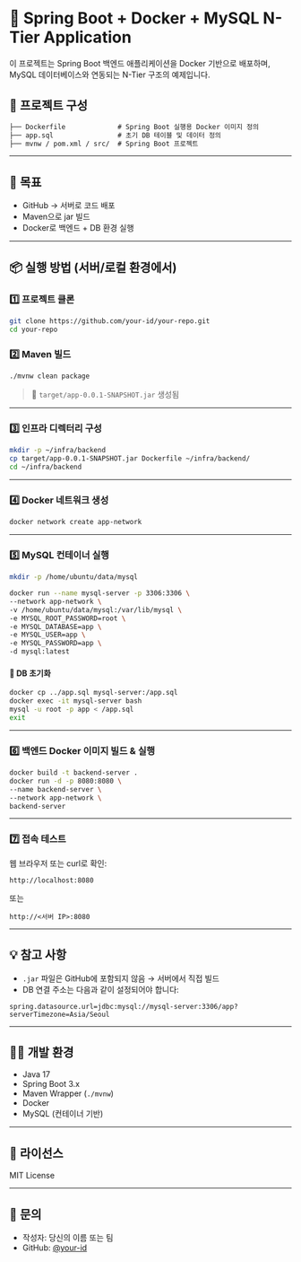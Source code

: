 
# 🚀 Spring Boot + Docker + MySQL N-Tier Application

이 프로젝트는 Spring Boot 백엔드 애플리케이션을 Docker 기반으로 배포하며, MySQL 데이터베이스와 연동되는 N-Tier 구조의 예제입니다.

## 📁 프로젝트 구성
```markdown
├── Dockerfile             # Spring Boot 실행용 Docker 이미지 정의
├── app.sql                # 초기 DB 테이블 및 데이터 정의
├── mvnw / pom.xml / src/  # Spring Boot 프로젝트
```
---

## 🎯 목표

- GitHub → 서버로 코드 배포
- Maven으로 jar 빌드
- Docker로 백엔드 + DB 환경 실행

---

## 📦 실행 방법 (서버/로컬 환경에서)

### 1️⃣ 프로젝트 클론

```bash
git clone https://github.com/your-id/your-repo.git
cd your-repo
````

### 2️⃣ Maven 빌드

```bash
./mvnw clean package
```

> 🔸 `target/app-0.0.1-SNAPSHOT.jar` 생성됨

---

### 3️⃣ 인프라 디렉터리 구성

```bash
mkdir -p ~/infra/backend
cp target/app-0.0.1-SNAPSHOT.jar Dockerfile ~/infra/backend/
cd ~/infra/backend
```

---

### 4️⃣ Docker 네트워크 생성

```bash
docker network create app-network
```

---

### 5️⃣ MySQL 컨테이너 실행

```bash
mkdir -p /home/ubuntu/data/mysql

docker run --name mysql-server -p 3306:3306 \
--network app-network \
-v /home/ubuntu/data/mysql:/var/lib/mysql \
-e MYSQL_ROOT_PASSWORD=root \
-e MYSQL_DATABASE=app \
-e MYSQL_USER=app \
-e MYSQL_PASSWORD=app \
-d mysql:latest
```

#### 🔹 DB 초기화

```bash
docker cp ../app.sql mysql-server:/app.sql
docker exec -it mysql-server bash
mysql -u root -p app < /app.sql
exit
```

---

### 6️⃣ 백엔드 Docker 이미지 빌드 & 실행

```bash
docker build -t backend-server .
docker run -d -p 8080:8080 \
--name backend-server \
--network app-network \
backend-server
```

---

### 7️⃣ 접속 테스트

웹 브라우저 또는 curl로 확인:

```
http://localhost:8080
```

또는

```
http://<서버 IP>:8080
```

---

## 💡 참고 사항

* `.jar` 파일은 GitHub에 포함되지 않음 → 서버에서 직접 빌드
* DB 연결 주소는 다음과 같이 설정되어야 합니다:

```properties
spring.datasource.url=jdbc:mysql://mysql-server:3306/app?serverTimezone=Asia/Seoul
```

---

## 🧑‍💻 개발 환경

* Java 17
* Spring Boot 3.x
* Maven Wrapper (`./mvnw`)
* Docker
* MySQL (컨테이너 기반)

---

## 📜 라이선스

MIT License

---

## 🙋 문의

* 작성자: 당신의 이름 또는 팀
* GitHub: [@your-id](https://github.com/your-id)

```
